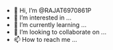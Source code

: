 - 👋 Hi, I’m @RAJAT6970861P
- 👀 I’m interested in ...
- 🌱 I’m currently learning ...
- 💞️ I’m looking to collaborate on ...
- 📫 How to reach me ...

<!---
RAJAT6970861P/RAJAT6970861P is a ✨ special ✨ repository because its `README.md` (this file) appears on your GitHub profile.
You can click the Preview link to take a look at your changes.
--->
